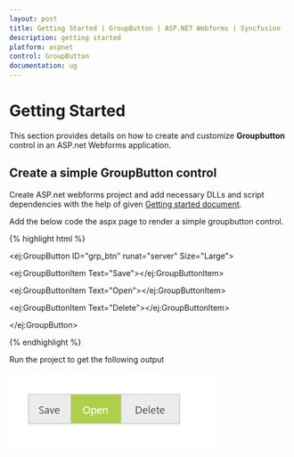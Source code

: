 ```yaml
---
layout: post
title: Getting Started | GroupButton | ASP.NET Webforms | Syncfusion
description: getting started
platform: aspnet
control: GroupButton
documentation: ug
---
```


# Getting Started

This section provides details on how to create and customize **Groupbutton** control in an ASP.net Webforms application.

## Create a simple GroupButton control

Create ASP.net webforms project and add necessary DLLs and script dependencies with the help of given [Getting started document](https://help.syncfusion.com/aspnet/getting-started).

Add the below code the aspx page to render a simple groupbutton control.

{% highlight html %}

<ej:GroupButton ID="grp_btn" runat="server"  Size="Large">

<Items>

<ej:GroupButtonItem Text="Save"></ej:GroupButtonItem>

<ej:GroupButtonItem Text="Open"></ej:GroupButtonItem>

<ej:GroupButtonItem Text="Delete"></ej:GroupButtonItem>

</Items>

</ej:GroupButton>

{% endhighlight %}

Run the project to get the following output

![](Getting-Started_images/grpbtn.png)

